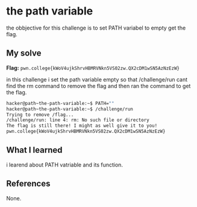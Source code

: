 # the path variable
the obbjective for this challenge is to set PATH variabel to empty get the flag.

## My solve
**Flag:** `pwn.college{kWoV4ujkShrvHBMRVNkn5VS02zw.QX2cDM1wSN5AzNzEzW}`

in this challenge i set the path variable empty so that /challenge/run cant find the rm command to remove the flag and then ran the command to get the flag.
```bash
hacker@path~the-path-variable:~$ PATH=""
hacker@path~the-path-variable:~$ /challenge/run
Trying to remove /flag...
/challenge/run: line 4: rm: No such file or directory
The flag is still there! I might as well give it to you!
pwn.college{kWoV4ujkShrvHBMRVNkn5VS02zw.QX2cDM1wSN5AzNzEzW}
```

## What I learned
i learend about PATH vatriable and its function.

## References 
None.
